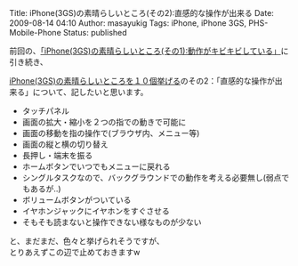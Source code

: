Title: iPhone(3GS)の素晴らしいところ(その2):直感的な操作が出来る
Date: 2009-08-14 04:10
Author: masayukig
Tags: iPhone, iPhone 3GS, PHS-Mobile-Phone
Status: published

前回の、[「iPhone(3GS)の素晴らしいところ(その1):動作がキビキビしている」](http://www.0r2.info/blog/2009/08/12/iphone3gs%e3%81%ae%e7%b4%a0%e6%99%b4%e3%82%89%e3%81%97%e3%81%84%e3%81%a8%e3%81%93%e3%82%8d%e3%81%9d%e3%81%ae1%e5%8b%95%e4%bd%9c%e3%81%8c%e3%82%ad%e3%83%93%e3%82%ad%e3%83%93%e3%81%97%e3%81%a6/)に引き続き、

[iPhone(3GS)の素晴らしいところを１０個挙げる](http://www.0r2.info/blog/2009/08/09/iphone3gs%E3%81%AE%E7%B4%A0%E6%99%B4%E3%82%89%E3%81%97%E3%81%84%E3%81%A8%E3%81%93%E3%82%8D%E3%82%92%EF%BC%91%EF%BC%90%E5%80%8B%E6%8C%99%E3%81%92%E3%82%8B/)のその2：「直感的な操作が出来る」について、記したいと思います。

-   タッチパネル
-   画面の拡大・縮小を２つの指での動きで可能に
-   画面の移動を指の操作で(ブラウザ内、メニュー等)
-   画面の縦と横の切り替え
-   長押し・端末を振る
-   ホームボタンでいつでもメニューに戻れる
-   シングルタスクなので、バックグラウンドでの動作を考える必要無し(弱点でもあるが..)
-   ボリュームボタンがついている
-   イヤホンジャックにイヤホンをすぐさせる
-   そもそも読まないと操作できない様なものが少ない

と、まだまだ、色々と挙げられそうですが、  
とりあえずこの辺で止めておきますw
